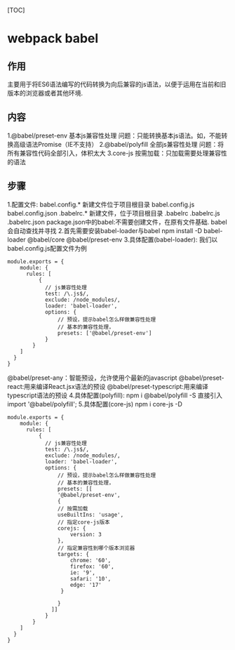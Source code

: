 [TOC]
# webpack babel
## 作用
主要用于将ES6语法编写的代码转换为向后兼容的js语法，以便于运用在当前和旧版本的浏览器或者其他环境.
## 内容
1.@babel/preset-env 基本js兼容性处理
问题：只能转换基本js语法。如，不能转换高级语法Promise（IE不支持）
2.@babel/polyfill 全部js兼容性处理
问题：将所有兼容性代码全部引入，体积太大
3.core-js 按需加载：只加载需要处理兼容性的语法
## 步骤
1.配置文件:
babel.config.* 新建文件位于项目根目录
babel.config.js
babel.config.json
.babelrc.* 新建文件，位于项目根目录
.babelrc
.babelrc.js
.babelrc.json
package.json中的babel:不需要创建文件，在原有文件基础.
babel会自动查找并寻找
2.首先需要安装babel-loader与babel
npm install -D babel-loader @babel/core @babel/preset-env
3.具体配置(babel-loader):
我们以babel.config.js配置文件为例
```
module.exports = {
    module: {
      rules: [
          {
            // js兼容性处理
            test: /\.js$/,
            exclude: /node_modules/,
            loader: 'babel-loader',
            options: {
                // 预设，提示babel怎么样做兼容性处理
                // 基本的兼容性处理，
                presets: ['@babel/preset-env']
            }
        }
    ]
  }
}
```
@babel/preset-any：智能预设，允许使用个最新的javascript
@babel/preset-react:用来编译React.jsx语法的预设
@babel/preset-typescript:用来编译typescript语法的预设
4.具体配置(polyfill):
npm i @babel/polyfill -S
直接引入import '@babel/polyfill';
5.具体配置(core-js)
npm i core-js -D
```
module.exports = {
    module: {
      rules: [
          {
            // js兼容性处理
            test: /\.js$/,
            exclude: /node_modules/,
            loader: 'babel-loader',
            options: {
                // 预设，提示babel怎么样做兼容性处理
                // 基本的兼容性处理，
                presets: [[
                '@babel/preset-env',
                {
                // 按需加载
                useBuiltIns: 'usage',
                // 指定core-js版本
                corejs: {
                    version: 3
                },
                // 指定兼容性到哪个版本浏览器
                targets: {
                    chrome: '60',
                    firefox: '60',
                    ie: '9',
                    safari: '10',
                    edge: '17'
                 }

                }
              ]]
            }
        }
    ]
  }
}
```
 